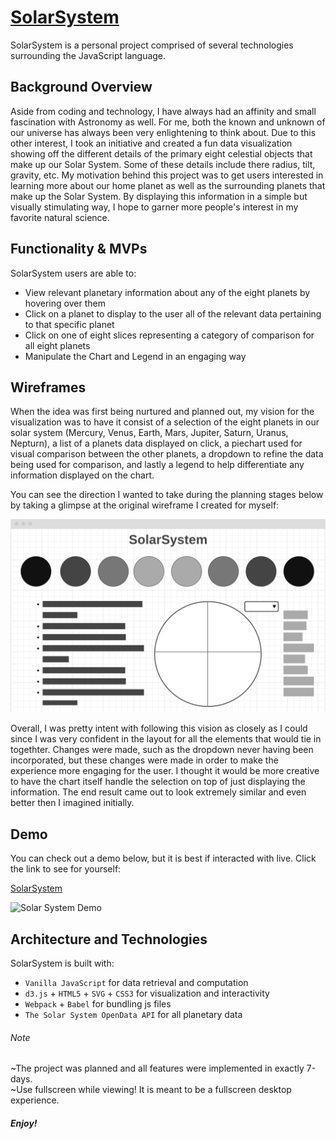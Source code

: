 # [SolarSystem](https://bryandevelops.github.io/SolarSystem/)

SolarSystem is a personal project comprised of several technologies surrounding the JavaScript language.

## Background Overview

Aside from coding and technology, I have always had an affinity and small fascination with Astronomy as well. 
For me, both the known and unknown of our universe has always been very enlightening to think about. 
Due to this other interest, I took an initiative and created a fun data visualization showing off the different
details of the primary eight celestial objects that make up our Solar System. Some of these details include there radius, tilt, gravity, etc.
My motivation behind this project was to get users interested in learning more about our home planet as well as the 
surrounding planets that make up the Solar System. By displaying this information in a simple but visually stimulating way,
I hope to garner more people's interest in my favorite natural science.

## Functionality & MVPs

SolarSystem users are able to:

* View relevant planetary information about any of the eight planets by hovering over them
* Click on a planet to display to the user all of the relevant data pertaining to that specific planet
* Click on one of eight slices representing a category of comparison for all eight planets
* Manipulate the Chart and Legend in an engaging way 

## Wireframes

When the idea was first being nurtured and planned out, my vision for the visualization was to have it consist of a selection of the eight planets in our solar system (Mercury, Venus, Earth, Mars, Jupiter, Saturn, Uranus, Nepturn),
a list of a planets data displayed on click, a piechart used for visual comparison between the other planets, 
a dropdown to refine the data being used for comparison, and lastly a legend to help differentiate any information displayed on the chart.

You can see the direction I wanted to take during the planning stages below by taking a glimpse at the original wireframe I created for myself:

![Wireframe](https://github.com/bryandevelops/SolarSystem/blob/master/src/assets/wireframe.png)

Overall, I was pretty intent with following this vision as closely as I could since I was very confident in the layout for all the elements that would tie in togethter. Changes were made, such as the dropdown never having been incorporated, but these changes were made in order to make the experience more engaging for the user. I thought it would be more creative to have the chart itself handle the selection on top of just displaying the information. The end result came out to look extremely similar and even better then I imagined initially.

## Demo

You can check out a demo below, but it is best if interacted with live. Click the link to see for yourself:

[SolarSystem](https://bryandevelops.github.io/SolarSystem/)

![Solar System Demo](https://github.com/bryandevelops/SolarSystem/blob/master/src/assets/demo.gif)

## Architecture and Technologies

SolarSystem is built with:

* `Vanilla JavaScript` for data retrieval and computation
* `d3.js` + `HTML5` + `SVG` + `CSS3` for visualization and interactivity
* `Webpack` + `Babel` for bundling js files
* `The Solar System OpenData API` for all planetary data



###### Note 

~The project was planned and all features were implemented in exactly 7-days.  
~Use fullscreen while viewing! It is meant to be a fullscreen desktop experience.

##### Enjoy!
